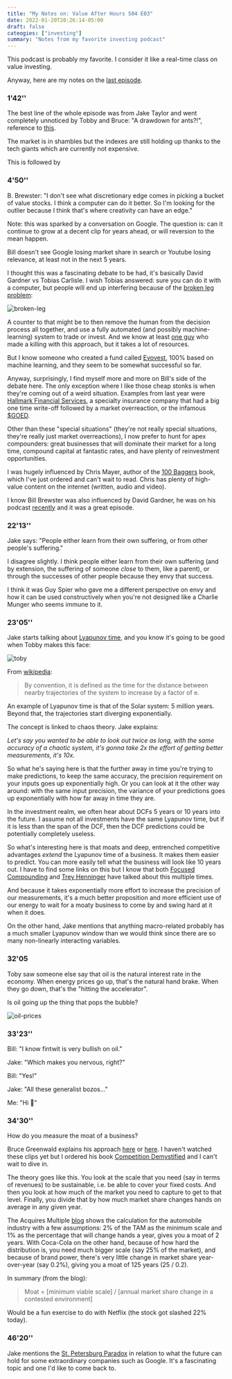 ```yaml
---
title: "My Notes on: Value After Hours S04 E03"
date: 2022-01-20T20:26:14-05:00
draft: false
cateogies: ["investing"]
summary: "Notes from my favorite investing podcast"
---
```


This podcast is probably my favorite. I consider it like a real-time class on value investing.

Anyway, here are my notes on the [last episode](https://www.youtube.com/watch?v=uXqSov7984U&t=857s).

### 1'42''

The best line of the whole episode was from Jake Taylor and went completely unnoticed by Tobby and Bruce: "A drawdown for ants?!", reference to [this](https://www.youtube.com/watch?v=NQ-8IuUkJJc).

The market is in shambles but the indexes are still holding up thanks to the tech giants which are currently not expensive.

This is followed by 

### 4'50''

B. Brewster: "I don't see what discretionary edge comes in picking a bucket of value stocks. I think a computer can do it better. So I'm looking for the outlier because I think that's where creativity can have an edge."

Note: this was sparked by a conversation on Google. The question is: can it continue to grow at a decent clip for years ahead, or will reversion to the mean happen.

Bill doesn't see Google losing market share in search or Youtube losing relevance, at least not in the next 5 years.

I thought this was a fascinating debate to be had, it's basically David Gardner vs Tobias Carlisle. I wish Tobias answered: sure you can do it with a computer, but people will end up interfering because of the [broken leg problem](https://www.brokenleginvesting.com/acquirers-multiple/):

![broken-leg](/images/broken-leg.png)

A counter to that might be to then remove the human from the decision process all together, and use a fully automated (and possibly machine-learning) system to trade or invest. And we know at least [one guy](https://en.wikipedia.org/wiki/Jim_Simons_(mathematician)) who made a killing with this approach, but it takes a lot of resources.

But I know someone who created a fund called [Evovest](https://evovest.com/performance/global-L/en), 100% based on machine learning, and they seem to be somewhat successful so far.

Anyway, surprisingly, I find myself more and more on Bill's side of the debate here. The only exception where I like those cheap stonks is when they're coming out of a weird situation. Examples from last year were [Hallmark Financial Services](https://finance.yahoo.com/quote/HALL?p=HALL&.tsrc=fin-srch), a specialty insurance company that had a big one time write-off followed by a market overreaction, or the infamous [$GOED](https://finance.yahoo.com/quote/GOED?p=GOED&.tsrc=fin-srch).

Other than these "special situations" (they're not really special situations, they're really just market overreactions), I now prefer to hunt for apex compounders: great businesses that will dominate their market for a long time, compound capital at fantastic rates, and have plenty of reinvestment opportunities.

I was hugely influenced by Chris Mayer, author of the [100 Baggers](https://www.amazon.ca/100-Baggers-Stocks-100-1/dp/1621291650) book, which I've just ordered and can't wait to read. Chris has plenty of high-value content on the internet (written, audio and video).

I know Bill Brewster was also influenced by David Gardner, he was on his podcast [recently](https://www.youtube.com/watch?v=VXijHth4OrU&t=4410s) and it was a great episode.

### 22'13''

Jake says: "People either learn from their own suffering, or from other people's suffering."

I disagree slightly. I think people either learn from their own suffering (and by extension, the suffering of someone *close* to them, like a parent), or through the successes of other people because they envy that success.

I think it was Guy Spier who gave me a different perspective on envy and how it can be used constructively when you're not designed like a Charlie Munger who seems immune to it.

### 23'05''

Jake starts talking about [Lyapunov time](https://en.wikipedia.org/wiki/Lyapunov_time), and you know it's going to be good when Tobby makes this face:

![toby](/images/toby.png)

From [wikipedia](https://en.wikipedia.org/wiki/Lyapunov_time): 

<blockquote>

By convention, it is defined as the time for the distance between nearby trajectories of the system to increase by a factor of e.

</blockquote>

An example of Lyapunov time is that of the Solar system: 5 million years. Beyond that, the trajectories start diverging exponentially. 

The concept is linked to chaos theory. Jake explains:

_Let's say you wanted to be able to look out twice as long, with the same accuracy of a chaotic system, it's gonna take 2x the effort of getting better measurements, it's 10x._

So what he's saying here is that the further away in time you're trying to make predictions, to keep the same accuracy, the precision requirement on your inputs goes up exponentially high. Or you can look at it the other way around: with the same input precision, the variance of your predictions goes up exponentially with how far away in time they are.

In the investment realm, we often hear about DCFs 5 years or 10 years into the future. I assume not all investments have the same Lyapunov time, but if it is less than the span of the DCF, then the DCF predictions could be potentially completely useless.

So what's interesting here is that moats and deep, entrenched competitive advantages _extend_ the Lyapunov time of a business. It makes them easier to predict. You can more easily tell what the business will look like 10 years out. I have to find some links on this but I know that both [Focused Compounding](https://www.youtube.com/c/FocusedCompounding) and [Trey Henninger](https://open.spotify.com/show/37ix9ppkuA1USd2QUZJUEy) have talked about this multiple times.

And because it takes exponentially more effort to increase the precision of our measurements, it's a much better proposition and more efficient use of our energy to wait for a moaty business to come by and swing hard at it when it does.

On the other hand, Jake mentions that anything macro-related probably has a much smaller Lyapunov window than we would think since there are so many non-linearly interacting variables.

### 32'05

Toby saw someone else say that oil is the natural interest rate in the economy. When energy prices go up, that's the natural hand brake. When they go down, that's the "hitting the accelerator".

Is oil going up the thing that pops the bubble?

![oil-prices](/images/oil-prices.png)

### 33'23''

Bill: "I know fintwit is very bullish on oil."

Jake: "Which makes you nervous, right?"

Bill: "Yes!"

Jake: "All these generalist bozos..."

Me: "Hi :wave:"

### 34'30''

How do you measure the moat of a business?

Bruce Greenwald explains his approach [here](https://www.youtube.com/watch?v=pEZP7RGJYr8) or [here](https://www.youtube.com/watch?v=6rZpBJpETPE&t=1062s). I haven't watched these clips yet but I ordered his book [Competition Demystified](https://www.amazon.ca/-/fr/Bruce-C-Greenwald/dp/1591841801/) and I can't wait to dive in.

The theory goes like this. You look at the scale that you need (say in terms of revenues) to be sustainable, i.e. be able to cover your fixed costs. And then you look at how much of the market you need to capture to get to that level. Finally, you divide that by how much market share changes hands on average in any given year.

The Acquires Multiple [blog](https://acquirersmultiple.com/2022/01/bruce-greenwald-moats-are-not-that-hard-to-calculate/) shows the calculation for the automobile industry with a few assumptions: 2% of the TAM as the minimum scale and 1% as the percentage that will change hands a year, gives you a moat of 2 years. With Coca-Cola on the other hand, because of how hard the distribution is, you need much bigger scale (say 25% of the market), and because of brand power, there's very little change in market share year-over-year (say 0.2%), giving you a moat of 125 years (25 / 0.2).

In summary (from the blog): 

<blockquote>

Moat = [minimum viable scale] / [annual market share change in a contested environment]

</blockquote>

Would be a fun exercise to do with Netflix (the stock got slashed 22% today).

### 46'20''

Jake mentions the [St. Petersburg Paradox](https://plato.stanford.edu/entries/paradox-stpetersburg/) in relation to what the future can hold for some extraordinary companies such as Google. It's a fascinating topic and one I'd like to come back to.





